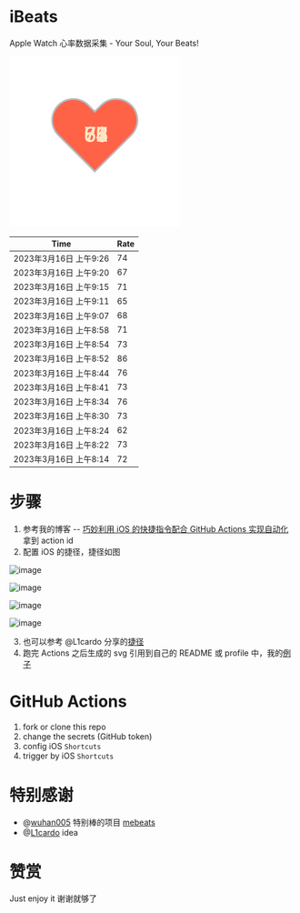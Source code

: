 # iBeats
Apple Watch 心率数据采集 - Your Soul, Your Beats!

![](./files/heart.svg)

<!--START_SECTION:my_heart_rate-->
| Time | Rate | 
 | ---- | ---- | 
| 2023年3月16日 上午9:26 | 74 |
| 2023年3月16日 上午9:20 | 67 |
| 2023年3月16日 上午9:15 | 71 |
| 2023年3月16日 上午9:11 | 65 |
| 2023年3月16日 上午9:07 | 68 |
| 2023年3月16日 上午8:58 | 71 |
| 2023年3月16日 上午8:54 | 73 |
| 2023年3月16日 上午8:52 | 86 |
| 2023年3月16日 上午8:44 | 76 |
| 2023年3月16日 上午8:41 | 73 |
| 2023年3月16日 上午8:34 | 76 |
| 2023年3月16日 上午8:30 | 73 |
| 2023年3月16日 上午8:24 | 62 |
| 2023年3月16日 上午8:22 | 73 |
| 2023年3月16日 上午8:14 | 72 |

<!--END_SECTION:my_heart_rate-->

# 步骤
1. 参考我的博客 -- [巧妙利用 iOS 的快捷指令配合 GitHub Actions 实现自动化](https://github.com/yihong0618/gitblog/issues/198) 拿到 action id
2. 配置 iOS 的捷径，捷径如图

![image](https://user-images.githubusercontent.com/15976103/122154218-0db0b480-ce97-11eb-93bb-5aec07c558dc.png)

![image](https://user-images.githubusercontent.com/15976103/122154236-186b4980-ce97-11eb-8e4b-70551a0391ae.png)

![image](https://user-images.githubusercontent.com/15976103/122154268-2d47dd00-ce97-11eb-902e-3acf292265a9.png)

![image](https://user-images.githubusercontent.com/15976103/122174055-fa144680-ceb4-11eb-9be2-3eb83cd516f7.png)

3. 也可以参考 @L1cardo 分享的[捷径](https://www.icloud.com/shortcuts/6ab6047b459c41ad822ad6b94b1c03d4)
4. 跑完 Actions 之后生成的 svg 引用到自己的 README 或 profile 中，我的[例子](https://github.com/yihong0618) 

# GitHub Actions

1. fork or clone this repo
2. change the secrets (GitHub token)
3. config iOS `Shortcuts` 
4. trigger by iOS `Shortcuts`

# 特别感谢
- @[wuhan005](https://github.com/wuhan005) 特别棒的项目 [mebeats](https://github.com/wuhan005/mebeats)
- @[L1cardo](https://github.com/L1cardo) idea

# 赞赏
Just enjoy it
谢谢就够了
